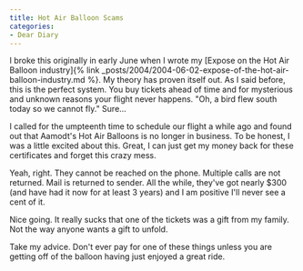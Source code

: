 ```yaml
---
title: Hot Air Balloon Scams
categories:
- Dear Diary
---
```


I broke this originally in early June when I wrote my [Expose on the Hot Air Balloon industry]{% link _posts/2004/2004-06-02-expose-of-the-hot-air-balloon-industry.md %}. My theory has proven itself out. As I said before, this is the perfect system. You buy tickets ahead of time and for mysterious and unknown reasons your flight never happens. "Oh, a bird flew south today so we cannot fly." Sure...

I called for the umpteenth time to schedule our flight a while ago and found out that Aamodt's Hot Air Balloons is no longer in business. To be honest, I was a little excited about this. Great, I can just get my money back for these certificates and forget this crazy mess.

Yeah, right. They cannot be reached on the phone. Multiple calls are not returned. Mail is returned to sender. All the while, they've got nearly $300 (and have had it now for at least 3 years) and I am positive I'll never see a cent of it.

Nice going. It really sucks that one of the tickets was a gift from my family. Not the way anyone wants a gift to unfold.

Take my advice. Don't ever pay for one of these things unless you are getting off of the balloon having just enjoyed a great ride.
